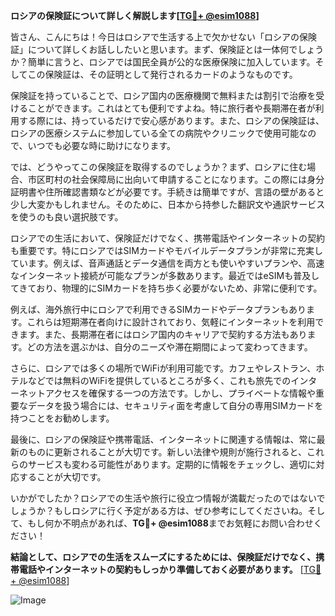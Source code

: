**ロシアの保険証について詳しく解説します[[TG💪+ @esim1088](https://t.me/s/esim1088)]**

皆さん、こんにちは！今日はロシアで生活する上で欠かせない「ロシアの保険証」について詳しくお話ししたいと思います。まず、保険証とは一体何でしょうか？簡単に言うと、ロシアでは国民全員が公的な医療保険に加入しています。そしてこの保険証は、その証明として発行されるカードのようなものです。

保険証を持っていることで、ロシア国内の医療機関で無料または割引で治療を受けることができます。これはとても便利ですよね。特に旅行者や長期滞在者が利用する際には、持っているだけで安心感があります。また、ロシアの保険証は、ロシアの医療システムに参加している全ての病院やクリニックで使用可能なので、いつでも必要な時に助けになります。

では、どうやってこの保険証を取得するのでしょうか？まず、ロシアに住む場合、市区町村の社会保障局に出向いて申請することになります。この際には身分証明書や住所確認書類などが必要です。手続きは簡単ですが、言語の壁があると少し大変かもしれません。そのために、日本から持参した翻訳文や通訳サービスを使うのも良い選択肢です。

ロシアでの生活において、保険証だけでなく、携帯電話やインターネットの契約も重要です。特にロシアではSIMカードやモバイルデータプランが非常に充実しています。例えば、音声通話とデータ通信を両方とも使いやすいプランや、高速なインターネット接続が可能なプランが多数あります。最近ではeSIMも普及してきており、物理的にSIMカードを持ち歩く必要がないため、非常に便利です。

例えば、海外旅行中にロシアで利用できるSIMカードやデータプランもあります。これらは短期滞在者向けに設計されており、気軽にインターネットを利用できます。また、長期滞在者にはロシア国内のキャリアで契約する方法もあります。どの方法を選ぶかは、自分のニーズや滞在期間によって変わってきます。

さらに、ロシアでは多くの場所でWiFiが利用可能です。カフェやレストラン、ホテルなどでは無料のWiFiを提供しているところが多く、これも旅先でのインターネットアクセスを確保する一つの方法です。しかし、プライベートな情報や重要なデータを扱う場合には、セキュリティ面を考慮して自分の専用SIMカードを持つことをお勧めします。

最後に、ロシアの保険証や携帯電話、インターネットに関連する情報は、常に最新のものに更新されることが大切です。新しい法律や規則が施行されると、これらのサービスも変わる可能性があります。定期的に情報をチェックし、適切に対応することが大切です。

いかがでしたか？ロシアでの生活や旅行に役立つ情報が満載だったのではないでしょうか？もしロシアに行く予定がある方は、ぜひ参考にしてくださいね。そして、もし何か不明点があれば、**TG💪+ @esim1088**までお気軽にお問い合わせください！

**結論として、ロシアでの生活をスムーズにするためには、保険証だけでなく、携帯電話やインターネットの契約もしっかり準備しておく必要があります。** [[TG💪+ @esim1088](https://t.me/s/esim1088)]

![Image](https://i.postimg.cc/Y0z9fWf4/image.png)